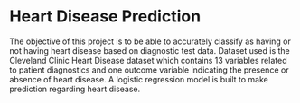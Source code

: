 # Heart Disease Prediction

The objective of this project is to be able to accurately classify as having or not having heart disease based on diagnostic test data.
Dataset used is the Cleveland Clinic Heart Disease dataset which contains 13 variables related to patient diagnostics and one outcome variable indicating the presence or absence of heart disease. 
A logistic regression model is built to make prediction regarding heart disease.
